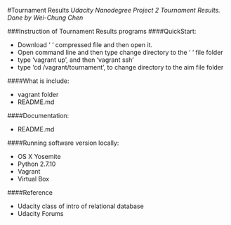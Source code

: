#Tournament Results
*Udacity Nanodegree Project 2 Tournament Results. Done by Wei-Chung Chen*


###Instruction of Tournament Results programs
####QuickStart:
- Download ‘    ‘ compressed file and then open it.
- Open command line and then type change directory to the ‘  ‘ file folder
- type ‘vagrant up’, and then ‘vagrant ssh’
- type ‘cd /vagrant/tournament’, to change directory to the aim file folder


####What is include:
- vagrant folder
- README.md


####Documentation:
- README.md


####Running software version locally:
- OS X Yosemite
- Python 2.7.10
- Vagrant
- Virtual Box

####Reference
- Udacity class of intro of relational database
- Udacity Forums
